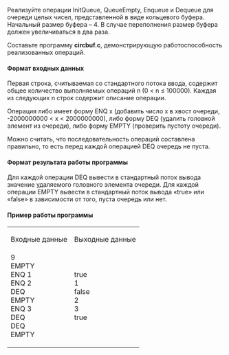 
  <div class="stackedit__html"><p>Реализуйте операции InitQueue, QueueEmpty, Enqueue и Dequeue для очереди целых чисел, представленной в виде кольцевого буфера. Начальный размер буфера – 4. В случае переполнения размер буфера должен увеличиваться в два раза.</p>
<p>Составьте программу <strong>circbuf.c</strong>, демонстрирующую работоспособность реализованных операций.</p>
<h4 id="формат-входных-данных">Формат входных данных</h4>
<p>Первая строка, считываемая со стандартного потока ввода, содержит общее количество выполняемых операций  n (0 &lt; n ≤ 100000). Каждая из следующих  n строк содержит описание операции.</p>
<p>Операция либо имеет форму ENQ  x (добавить число  x в хвост очереди,  -2000000000 &lt; x &lt; 2000000000), либо форму DEQ (удалить головной элемент из очереди), либо форму EMPTY (проверить пустоту очереди).</p>
<p>Можно считать, что последовательность операций составлена правильно, то есть перед каждой операцией DEQ очередь не пуста.</p>
<h4 id="формат-результата-работы-программы">Формат результата работы программы</h4>
<p>Для каждой операции DEQ вывести в стандартный поток вывода значение удаляемого головного элемента очереди. Для каждой операции EMPTY вывести в стандартный поток вывода «true» или «false» в зависимости от того, пуста очередь или нет.</p>
<h4 id="пример-работы-программы">Пример работы программы</h4>
<table id="TBL-1" class="tabular" cellspacing="0" cellpadding="0" rules="groups"><tbody><tr id="TBL-1-1-"><td id="TBL-1-1-1" class="td11"> <!--l. 69--><p class="noindent">Входные
  данные                                                                </p></td><td id="TBL-1-1-2" class="td11"> <!--l. 70--><p class="noindent">Выходные
  данные                                                                </p></td>
</tr><tr id="TBL-1-2-"><td id="TBL-1-2-1" class="td11"> <!--l. 73-->
    <div class="lstlisting" id="listing-1"><span class="label"><a id="x1-3001r1"></a></span>9&nbsp;<br><span class="label"><a id="x1-3002r2"></a></span>EMPTY&nbsp;<br><span class="label"><a id="x1-3003r3"></a></span>ENQ&nbsp;1&nbsp;<br><span class="label"><a id="x1-3004r4"></a></span>ENQ&nbsp;2&nbsp;<br><span class="label"><a id="x1-3005r5"></a></span>DEQ&nbsp;<br><span class="label"><a id="x1-3006r6"></a></span>EMPTY&nbsp;<br><span class="label"><a id="x1-3007r7"></a></span>ENQ&nbsp;3&nbsp;<br><span class="label"><a id="x1-3008r8"></a></span>DEQ&nbsp;<br><span class="label"><a id="x1-3009r9"></a></span>DEQ&nbsp;<br><span class="label"><a id="x1-3010r10"></a></span>EMPTY
  </div>
  <!--l. 85--><p class="noindent">                                                                           </p></td><td id="TBL-1-2-2" class="td11"> <!--l. 86-->
    <div class="lstlisting" id="listing-2"><span class="label"><a id="x1-3011r1"></a></span>true&nbsp;<br><span class="label"><a id="x1-3012r2"></a></span>1&nbsp;<br><span class="label"><a id="x1-3013r3"></a></span>false&nbsp;<br><span class="label"><a id="x1-3014r4"></a></span>2&nbsp;<br><span class="label"><a id="x1-3015r5"></a></span>3&nbsp;<br><span class="label"><a id="x1-3016r6"></a></span>true
  </div>
  <!--l. 95--><p class="noindent">                                                                          </p></td>
</tr></tbody></table>
</div>


